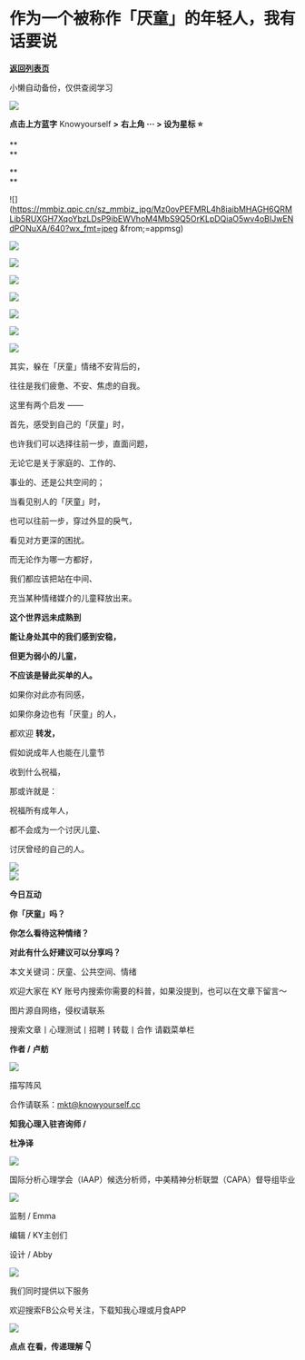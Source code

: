 # 作为一个被称作「厌童」的年轻人，我有话要说

[**返回列表页**](/gzh/KnowYourself)

小懒自动备份，仅供查阅学习

![](https://mmbiz.qpic.cn/sz_mmbiz_gif/Mz0ovPEFMRJflBxqaqqiaCh6lOHB3M3C9WeVkWeZno3uBYLNYxyaTk2WXomDfavxoMJDF8oVib4g5g9bGrvukib0A/640?wx_fmt=gif&from;=appmsg&tp;=webp&wxfrom;=5&wx;_lazy=1&wx;_co=1)

 **点击上方蓝字** Knowyourself **>** **右上角 ··· > 设为星标 ⭐️**

 **  
**

 **  
**

![](https://mmbiz.qpic.cn/sz_mmbiz_jpg/Mz0ovPEFMRL4h8iaibMHAGH6QRMLib5RUXGH7XqoYbzLDsP9ibEWVhoM4MbS9Q5OrKLpDQiaO5wv4oBIJwENdPONuXA/640?wx_fmt=jpeg
&from;=appmsg)

![](https://mmbiz.qpic.cn/sz_mmbiz_jpg/Mz0ovPEFMRL4h8iaibMHAGH6QRMLib5RUXGHIicD6tAuR6Bxv109G1LbhgCzu61FlFiaAMb66EIGssg98ibE95Ef7Fyg/640?wx_fmt=jpeg&from;=appmsg)

![](https://mmbiz.qpic.cn/sz_mmbiz_jpg/Mz0ovPEFMRL4h8iaibMHAGH6QRMLib5RUXGZkAW0ZxK9DVzKdTlFBMRHK5XM6xxYaayhS2SJNIyh1Gam9eG5vbe1w/640?wx_fmt=jpeg&from;=appmsg)

![](https://mmbiz.qpic.cn/sz_mmbiz_jpg/Mz0ovPEFMRL4h8iaibMHAGH6QRMLib5RUXGbKltIItzKtADNMZThoFLjTAEJEGicF3N2uuFWD74w3nRVicq9hDSgic7Q/640?wx_fmt=jpeg&from;=appmsg)

![](https://mmbiz.qpic.cn/sz_mmbiz_jpg/Mz0ovPEFMRL4h8iaibMHAGH6QRMLib5RUXGMCiau85gj7brX6hBIQpyFIWoeaTRugvPfibX1sfxVzfXicfp7DTMgwXVA/640?wx_fmt=jpeg&from;=appmsg)

![](https://mmbiz.qpic.cn/sz_mmbiz_jpg/Mz0ovPEFMRL4h8iaibMHAGH6QRMLib5RUXG09MyZvAe1OB8ZvbVWgOtqTQN78ssDk0bp8uFhMM31fA5N0v6emZJaQ/640?wx_fmt=jpeg&from;=appmsg)

![](https://mmbiz.qpic.cn/sz_mmbiz_jpg/Mz0ovPEFMRL4h8iaibMHAGH6QRMLib5RUXG9tFlaehjNLibPLsuBEkmJj5bsnmvxvz1boMDk9NTKmX28OO70Ww4S1g/640?wx_fmt=jpeg&from;=appmsg)

![](https://mmbiz.qpic.cn/sz_mmbiz_jpg/Mz0ovPEFMRL4h8iaibMHAGH6QRMLib5RUXG7NWCMdDBBs1md2NSia8tmyUe3qMmItLSxCEj1nWhk0IluDgr55c8wtw/640?wx_fmt=jpeg&from;=appmsg)

  

其实，躲在「厌童」情绪不安背后的，

往往是我们疲惫、不安、焦虑的自我。

  

这里有两个启发 ——

  

首先，感受到自己的「厌童」时，

也许我们可以选择往前一步，直面问题，

无论它是关于家庭的、工作的、

事业的、还是公共空间的；

  

当看见别人的「厌童」时，

也可以往前一步，穿过外显的戾气，

看见对方更深的困扰。

  

而无论作为哪一方都好，

我们都应该把站在中间、

充当某种情绪媒介的儿童释放出来。

  

 **这个世界远未成熟到**

 **能让身处其中的我们感到安稳，**

 **但更为弱小的儿童，**

 **不应该是替此买单的人。**

  

如果你对此亦有同感，

如果你身边也有「厌童」的人，

都欢迎 **转发，**

  

假如说成年人也能在儿童节

收到什么祝福，

那或许就是：

  

祝福所有成年人，

都不会成为一个讨厌儿童、

讨厌曾经的自己的人。

  

![](https://mmbiz.qpic.cn/sz_mmbiz_png/Mz0ovPEFMRL4h8iaibMHAGH6QRMLib5RUXGDZmhtN6hI5v9LcyFrDOoOVnQmlegXI0eHsStrJJKQ3Vxia9qWvNdUaA/640?wx_fmt=png&from;=appmsg)  
![](https://mmbiz.qpic.cn/sz_mmbiz_jpg/Mz0ovPEFMRL4h8iaibMHAGH6QRMLib5RUXGiaV8Kt80MWVCK71picZcIkQbabdVhhT0TCGBBic8pELqWiblVwXQlfrMag/640?wx_fmt=jpeg&from;=appmsg)

 **今日互动**

  

 **你「厌童」吗？**

 **你怎么看待这种情绪？**

 **对此有什么好建议可以分享吗？**

  

本文关键词：厌童、公共空间、情绪  

欢迎大家在 KY 账号内搜索你需要的科普，如果没提到，也可以在文章下留言～

  

图片源自网络，侵权请联系

搜索文章丨心理测试丨招聘丨转载丨合作 请戳菜单栏

  

  

 **作者 /** **卢舫**

![](https://mmbiz.qpic.cn/sz_mmbiz_png/Mz0ovPEFMRL4h8iaibMHAGH6QRMLib5RUXGtf7ztHI08IqkjQF0rWT9c1yOicRTS1j3e18icibPxF5ibnGFvmcmaQfd4g/640?wx_fmt=png&from;=appmsg)

描写阵风

合作请联系：mkt@knowyourself.cc

  

 **知我心理入驻咨询师 /**

 **杜净译**

![](https://mmbiz.qpic.cn/sz_mmbiz_png/Mz0ovPEFMRL4h8iaibMHAGH6QRMLib5RUXGtf7ztHI08IqkjQF0rWT9c1yOicRTS1j3e18icibPxF5ibnGFvmcmaQfd4g/640?wx_fmt=png&from;=appmsg)

国际分析心理学会（IAAP）候选分析师，中美精神分析联盟（CAPA）督导组毕业

![](https://mmbiz.qpic.cn/sz_mmbiz_jpg/Mz0ovPEFMRL4h8iaibMHAGH6QRMLib5RUXGy66flXCCkmMqO5wme7KqB7faRMdRsJIsHEZnlKLod4NGcfPyVDkxaQ/640?wx_fmt=jpeg&from;=appmsg)

  

监制 / Emma  

编辑 / KY主创们  

设计 / Abby

  
![](https://mmbiz.qpic.cn/sz_mmbiz_png/Mz0ovPEFMRL4h8iaibMHAGH6QRMLib5RUXGDZmhtN6hI5v9LcyFrDOoOVnQmlegXI0eHsStrJJKQ3Vxia9qWvNdUaA/640?wx_fmt=png&from;=appmsg)  
  

我们同时提供以下服务

欢迎搜索FB公众号关注，下载知我心理或月食APP

![](https://mmbiz.qpic.cn/sz_mmbiz_jpg/Mz0ovPEFMRL4h8iaibMHAGH6QRMLib5RUXGLu6pjbXib59LsrsQQvV1jPtw5lp63djshkhgMbvxx0nrRw3HXN2R6ug/640?wx_fmt=jpeg&from;=appmsg)

 **点点 在看，传递理解 👇**

  
  
  

